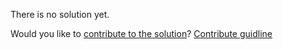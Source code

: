 
There is no solution yet.

Would you like to [contribute to the solution](https://github.com/BFEdev/BFE.dev-solutions/blob/main/quiz/Equal-II_en.md)? [Contribute guidline](https://github.com/BFEdev/BFE.dev-solutions#how-to-contribute)
